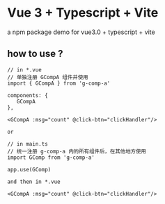 # Vue 3 + Typescript + Vite

a npm package demo for vue3.0 + typescript + vite


## how to use ?

```
// in *.vue
// 单独注册 GCompA 组件并使用
import { GCompA } from 'g-comp-a'

components: {
   GCompA
},

<GCompA :msg="count" @click-btn="clickHandler"/>

or

// in main.ts
// 统一注册 g-comp-a 内的所有组件后，在其他地方使用
import GComp from 'g-comp-a'

app.use(GComp)

and then in *.vue

<GCompA :msg="count" @click-btn="clickHandler"/>
```
